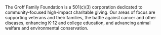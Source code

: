 The Groff Family Foundation is a 501(c)(3) corporation dedicated to community-focused high-impact charitable giving. Our areas of focus are supporting veterans and their families, the battle against cancer and other diseases, enhancing K-12 and college education, and advancing animal welfare and environmental conservation.
